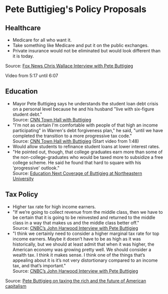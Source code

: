 # Pete Buttigieg's Policy Proposals
## Healthcare
* Medicare for all who want it. 
* Take something like Medicare and put it on the public exchanges.
* Private insurance would not be eliminated but would look different than it is today.

Source: [Fox News Chris Wallace Interview with Pete Buttigieg](https://youtu.be/y97QknIG-Eo)

Video from 5:17 until 6:07
## Education
* Mayor Pete Buttigieg says he understands the student loan debt crisis on a personal level because he and his husband "live with six-figure student debt."  
Source: [CNN Town Hall with Buttigieg](https://cnn.it/2PqBsj5) 
* "I'm not as certain I'm comfortable with people of that high an income participating" in Warren's debt forgiveness plan," he said, "until we have completed the transition to a more progressive tax code."  
Source: [CNN Town Hall with Buttigieg](https://cnn.it/2PqBsj5) (Start video from 1:48)
* Would allow students to refinance student loans at lower interest rates.
* "He pointed out, though, that college graduates earn more than some of the non-college-graduates who would be taxed more to subsidize a free college scheme. He said he found that hard to square with his 'progressive' outlook."  
Source: [Education Next Coverage of Buttigieg at Northeastern University](https://www.educationnext.org/pete-buttigieg-talks-charter-schools-warns-free-college-less-progressive-than-it-sounds/)
## Tax Policy
* Higher tax rate for high income earners.
* "If we’re going to collect revenue from the middle class, then we have to be certain that it is going to be reinvested and returned to the middle class in a way that makes us and the middle class better off."  
Source: [CNBC’s John Harwood Interview with Pete Buttigieg](https://www.cnbc.com/2019/04/12/2020-candidate-pete-buttigieg-on-taxing-the-rich-future-of-us-capitalism.html)
*  "I think we certainly need to consider a higher marginal tax rate for top income earners. Maybe it doesn’t have to be as high as it was historically, but we should at least admit that when it was higher, the American economy was growing pretty well. We should consider a wealth tax. I think it makes sense. I think one of the things that’s appealing about it is it’s not very distortionary compared to an income tax, and that’s important."  
Source: [CNBC’s John Harwood Interview with Pete Buttigieg](https://www.cnbc.com/2019/04/12/2020-candidate-pete-buttigieg-on-taxing-the-rich-future-of-us-capitalism.html)

Source: [Pete Buttigieg on taxing the rich and the future of American capitalism](https://www.cnbc.com/video/2019/04/11/tectonic-economic-change.html)
